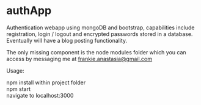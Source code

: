 # authApp
Authentication webapp using mongoDB and bootstrap, capabilities include registration, login / logout and encrypted passwords stored in a database. Eventually will have a blog posting functionality.  
  
The only missing component is the node modules folder which you can access by messaging me at frankie.anastasia@gmail.com

Usage:

npm install within project folder     
npm start      
navigate to localhost:3000  
